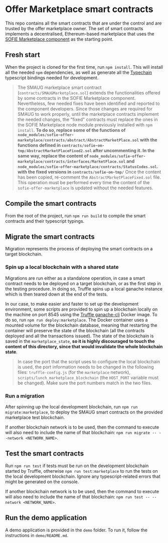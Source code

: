 # Offer Marketplace smart contracts

This repo contains all the smart contracts that are under the control and are trusted by the offer marketplace owner. The set of smart contracts implements a decentralised, Ethereum-based marketplace that uses the [SOFIE Marketplace component](https://github.com/SOFIE-project/Marketplace) as the starting point.

## Fresh start

When the project is cloned for the first time, run `npm install`. This will install all the needed `npm` dependencies, as well as generate all the [Typechain](https://github.com/ethereum-ts/TypeChain) typescript bindings needed for development.

> The SMAUG marketplace smart contract (`contracts/SMAUGMarketplace.sol`) extends the functionalities offered by some contracts in the SOFIE Marketplace component. Nevertheless, few needed fixes have been identified and reported to the component developers. Since those changes are required for SMAUG to work properly, until the marketplace contracts implement the needed changes, the "fixed" contracts must replace the ones in the SOFIE Marketplace node module previously installed with `npm install`. **To do so, replace some of the functions of `node_modules/sofie-offer-marketplace/contracts/abstract/AbstractMarketPlace.sol` with the functions defined in `contracts/sofie-om-tmp/AbstractMarketPlaceFixed2.sol` after uncommenting it. In the same way, replace the content of `node_modules/sofie-offer-marketplace/contracts/interfaces/MarketPlace.sol` and `node_modules/sofie-offer-marketplace/contracts/StatusCodes.sol`. with the fixed versions in `contracts/sofie-om-tmp/`** Once the content has been copied, re-comment the `AbstractMarketPlaceFixed.sol` file. This operation must be performed every time the content of the `sofie-offer-marketplace` is updated without the needed features.

## Compile the smart contracts

From the root of the project, run `npm run build` to compile the smart contracts and their typescript typings.

## Migrate the smart contracts

Migration represents the process of deploying the smart contracts on a target blockchain.

### Spin up a local blockchain with a shared state

Migrations are run either as a standalone operation, in case a smart contract needs to be deployed on a target blockchain, or as the first step in the testing procedure. In doing so, Truffle spins up a local ganache instance which is then teared down at the end of the tests.

In our case, to make easier and faster to set up the development environment, some scripts are provided to spin up a blockchain locally on the machine on port 8545 using the [Truffle ganache-cli](https://hub.docker.com/r/trufflesuite/ganache-cli/) Docker image. To do so, run `npm run deploy:marketplace`. The Docker container uses a mounted volume for the blockchain database, meaning that restarting the container will preserve the state of the blockchain (all the contracts deployed and all the transactions issued). The state of the blockchain is saved in the `marketplace_state`, **so it is highly discouraged to touch the content of this directory, since that would invalidate the whole blockchain state**.

> In case the port that the script uses to configure the local blockchain is used, the port information needs to be changed in the following files: `truffle-config.js` (for the `marketplace` network), `scripts/lunch_marketplace_blockchain` (the `HOST_PORT` variable must be changed). Make sure the port numbers match in the two files.

### Run a migration

After spinning up the local development blockchain, run `npm run migrate:marketplace`, to deploy the SMAUG smart contracts on the provided marketplace test blockchain. 

If another blockchain network is to be used, then the command to execute will also need to include the name of that blockchain: `npm run migrate -- --network <NETWORK_NAME>`.

## Test the smart contracts

Run `npm run test` if tests must be run on the development blockchain started by Truffle, otherwise `npm run test:marketplace` to run the tests on the local development blockchain. Ignore any typescript-related errors that might be generated on the console.

If another blockchain network is to be used, then the command to execute will also need to include the name of that blockchain: `npm run test -- --network <NETWORK_NAME>`.

## Run the demo application

A demo application is provided in the `demo` folder. To run it, follow the instructions in `demo/README.md`.